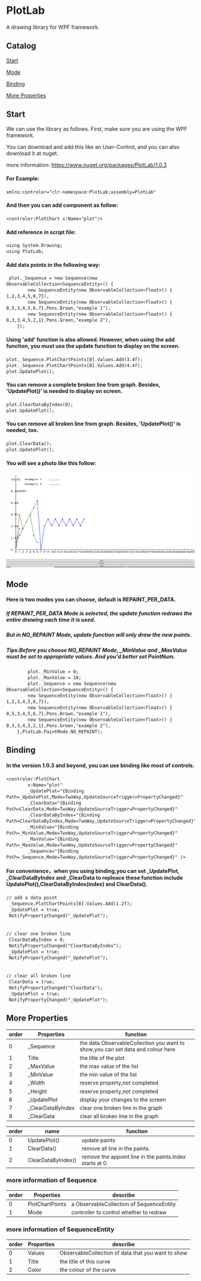 # PlotLab
A drawing library for WPF framework.

## Catalog

[Start](#start)

[Mode](#mode)

[Binding](#binding)

[More Properties](#more-properties)

## Start
We can use the library as follows.
First, make sure you are using the WPF framework.

You can download and add this like an User-Control, and you can also download it at nuget.

more information: 
https://www.nuget.org/packages/PlotLab/1.0.3

#### For Example:
    xmlns:controler="clr-namespace:PlotLab;assembly=PlotLab"
#### And then you can add component as follow:
    <controler:PlotChart x:Name="plot"/>
#### Add reference in script file:
    using System.Drawing;
    using PlotLab;
#### Add data points in the following way:
     plot._Sequence = new Sequence(new ObservableCollection<SequenceEntity>() {
            new SequenceEntity(new ObservableCollection<float>() { 1,2,3,4,5,6,7}),
            new SequenceEntity(new ObservableCollection<float>() { 0,5,3,4,5,6,7},Pens.Brown,"example 1"),
            new SequenceEntity(new ObservableCollection<float>() { 0,3,3,4,5,2,1},Pens.Green,"example 2"),
        });
#### Using 'add' function is also allowed. However, when using the add function, you must use the update function to display on the screen.
    plot._Sequence.PlotChartPoints[0].Values.Add(3.4f);
    plot._Sequence.PlotChartPoints[0].Values.Add(4.4f);
    plot.UpdatePlot();
#### You can remove a complete broken line from graph. Besides, 'UpdatePlot()' is needed to display on screen.
    plot.ClearDataByIndex(0);
    plot.UpdatePlot();
#### You can remove all broken line from graph. Besides, 'UpdatePlot()' is needed, too.
    plot.ClearData();
    plot.UpdatePlot();
#### You will see a photo like this follow:
![Example](https://github.com/dongfangyier/PlotLab/blob/master/img/example1.png)


## Mode
#### Here is two modes you can choose, default is REPAINT_PER_DATA.
##### If REPAINT_PER_DATA Mode is selected, the update function redraws the entire drawing each time it is used.

##### But in NO_REPAINT Mode, update function will only draw the new points.
##### Tips:Before you choose NO_REPAINT Mode, _MinValue and _MaxValue must be set to appropriate values. And you'd better set PointNum.
            plot._MinValue = 0;
            plot._MaxValue = 10;
            plot._Sequence = new Sequence(new ObservableCollection<SequenceEntity>() {
            new SequenceEntity(new ObservableCollection<float>() { 1,2,3,4,5,6,7}),
            new SequenceEntity(new ObservableCollection<float>() { 0,5,3,4,5,6,7},Pens.Brown,"example 1"),
            new SequenceEntity(new ObservableCollection<float>() { 0,3,3,4,5,2,1},Pens.Green,"example 2"),
        },PlotLab.PaintMode.NO_REPAINT);

## Binding
#### In the version 1.0.3 and beyond, you can use binding like most of controls. 
    <controler:PlotChart
            x:Name="plot"
            _UpdatePlot="{Binding Path=_UpdatePlot,Mode=TwoWay,UpdateSourceTrigger=PropertyChanged}"
            _ClearData="{Binding Path=ClearData,Mode=TwoWay,UpdateSourceTrigger=PropertyChanged}"
            _ClearDataByIndex="{Binding Path=ClearDataByIndex,Mode=TwoWay,UpdateSourceTrigger=PropertyChanged}"
            _MinValue="{Binding Path=_MinValue,Mode=TwoWay,UpdateSourceTrigger=PropertyChanged}"
            _MaxValue="{Binding Path=_MaxValue,Mode=TwoWay,UpdateSourceTrigger=PropertyChanged}"
            _Sequence="{Binding Path=_Sequence,Mode=TwoWay,UpdateSourceTrigger=PropertyChanged}" />
#### For convenience，when you using binding,you can set _UpdatePlot, _ClearDataByIndex and _ClearData to repleace these function include UpdatePlot(),ClearDataByIndex(index) and ClearData().
    // add a data point
     _Sequence.PlotChartPoints[0].Values.Add(1.2f);
     _UpdatePlot = true;
     NotifyPropertyChanged("_UpdatePlot");
    
    
    // clear one broken line
     ClearDataByIndex = 0;
     NotifyPropertyChanged("ClearDataByIndex");
     _UpdatePlot = true;
     NotifyPropertyChanged("_UpdatePlot");
   
   
    // clear all broken line
     ClearData = true;
     NotifyPropertyChanged("ClearData");
     _UpdatePlot = true;
     NotifyPropertyChanged("_UpdatePlot");




## More Properties
| order | Properties|function
|---|---|---|
| 0| _Sequence | the data ObservableCollection you want to show,you can set data and colour here |
| 1| Title|the title of the plot|
| 2 | _MaxValue|the max value of the list|
| 3 | _MinValue |the min value of the list|
| 4 | _Width|reserve property,not completed|
| 5 | _Height|reserve property,not completed|
| 6 | _UpdatePlot |display your changes to the screen|
| 7 | _ClearDataByIndex|clear one broken line in the graph|
| 8 | _ClearData|clear all broken line in the graph|

| order | name|function
|---|---|---|
| 0| UpdatePlot() | update paints |
| 1| ClearData() |remove all line in the paints.|
| 2| ClearDataByIndex() |remove the appoint line in the paints.index starts at 0.|

### more information of Sequence
| order | Properties|describe
|---|---|---|
| 0| PlotChartPoints | a ObservableCollection of SequenceEntity |
| 1| Mode | controller to control whether to redraw |
### more information of SequenceEntity
| order | Properties|describe
|---|---|---|
| 0| Values | ObservableCollection of data that you want to show |
| 1| Title|the title of this curve|
| 2 | Color|the colour of the curve|
    
    
